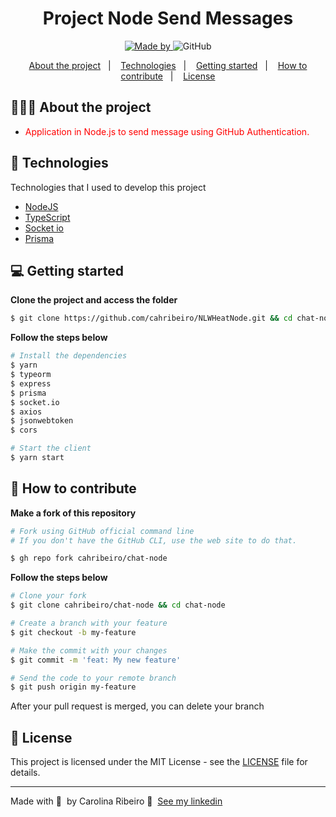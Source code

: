 <h1 align="center">
	<!-- <img alt="Logo" src=".github/logo.png" width="200px" /> -->
  Project Node Send Messages
</h1>

<p align="center">

  <a href="https://www.linkedin.com/in/ana-carolina-ribeiro-santos/">
    <img alt="Made by" src="https://img.shields.io/badge/made%20by-Carolina%20Ribeiro-blue">
  </a>
  
  <img alt="GitHub" src="https://img.shields.io/badge/license-MIT-green">
</p>

<p align="center">
  <a href="#-about-the-project">About the project</a>&nbsp;&nbsp;&nbsp;|&nbsp;&nbsp;&nbsp;
  <a href="#-technologies">Technologies</a>&nbsp;&nbsp;&nbsp;|&nbsp;&nbsp;&nbsp;
  <a href="#-getting-started">Getting started</a>&nbsp;&nbsp;&nbsp;|&nbsp;&nbsp;&nbsp;
  <a href="#-how-to-contribute">How to contribute</a>&nbsp;&nbsp;&nbsp;|&nbsp;&nbsp;&nbsp;
  <a href="#-license">License</a>
</p>

## 👩🏻‍💻 About the project

- <p style="color: red;">Application in Node.js to send message using GitHub Authentication.</p>


## 🚀 Technologies

Technologies that I used to develop this project

- [NodeJS](https://nodejs.org/en/)
- [TypeScript](https://www.typescriptlang.org/)
- [Socket io](https://www.npmjs.com/package/socket.io)
- [Prisma](https://www.prisma.io/)

## 💻 Getting started

**Clone the project and access the folder**

```bash
$ git clone https://github.com/cahribeiro/NLWHeatNode.git && cd chat-node
```

**Follow the steps below**

```bash
# Install the dependencies
$ yarn
$ typeorm
$ express
$ prisma
$ socket.io
$ axios
$ jsonwebtoken
$ cors

# Start the client
$ yarn start
```

## 🤔 How to contribute

**Make a fork of this repository**

```bash
# Fork using GitHub official command line
# If you don't have the GitHub CLI, use the web site to do that.

$ gh repo fork cahribeiro/chat-node
```

**Follow the steps below**

```bash
# Clone your fork
$ git clone cahribeiro/chat-node && cd chat-node

# Create a branch with your feature
$ git checkout -b my-feature

# Make the commit with your changes
$ git commit -m 'feat: My new feature'

# Send the code to your remote branch
$ git push origin my-feature
```

After your pull request is merged, you can delete your branch

## 📝 License

This project is licensed under the MIT License - see the [LICENSE](LICENSE) file for details.

---

Made with 💜 &nbsp;by Carolina Ribeiro 👋 &nbsp;[See my linkedin](https://www.linkedin.com/in/ana-carolina-ribeiro-santos/)
